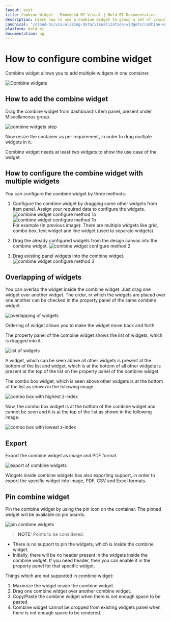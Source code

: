 ```yaml
---
layout: post
title: Combine Widget – Embedded BI Visual | Bold BI Documentation
description: Learn how to use a combine widget to group a set of visuals in the dashboard for unique identity in Bold BI.
canonical: "/cloud-bi/visualizing-data/visualization-widgets/combine-widget/"
platform: bold-bi
documentation: ug
---
```

# How to configure combine widget 

Combine widget allows you to add multiple widgets in one container.

![Combine widgets](/static/assets/embedded/visualizing-data/visualization-widgets/images/combine-widgets/combine_widgets.png)

## How to add the combine widget

Drag the combine widget from dashboard's item panel, present under Miscellaneous group.

![combine widgets step](/static/assets/embedded/visualizing-data/visualization-widgets/images/combine-widgets/combine-widgets-step.png)
 
Now resize the container as per requirement, in order to drag multiple widgets in it.

Combine widget needs at least two widgets to show the use case of the widget.

## How to configure the combine widget with multiple widgets

You can configure the combine widget by three methods:

1.  Configure the combine widget by dragging some other widgets from item panel. Assign your required data to configure the widgets.
![combine widget configure method 1a](/static/assets/embedded/visualizing-data/visualization-widgets/images/combine-widgets/combine-widgets-configuremethod_1_a.png)   
![combine widget configure method 1b](/static/assets/embedded/visualizing-data/visualization-widgets/images/combine-widgets/combine-widgets-configuremethod_1_b.png)  
For example (In previous image): There are multiple widgets like grid, combo box, text widget and line widget (used to separate widgets).

2.  Drag the already configured widgets from the design canvas into the combine widget.
![combine widget configure method 2](/static/assets/embedded/visualizing-data/visualization-widgets/images/combine-widgets/combine-widgets-configuremethod_2.png)

3.  Drag existing panel widgets into the combine widget.
![combine widget configure method 3](/static/assets/embedded/visualizing-data/visualization-widgets/images/combine-widgets/combine-widgets-configuremethod_3.png)

## Overlapping of widgets

You can overlap the widget inside the combine widget. Just drag one widget over another widget. The order, in which the widgets are placed over one another can be checked in the property panel of the same combine widget.

![overlapping of widgets](/static/assets/embedded/visualizing-data/visualization-widgets/images/combine-widgets/combine_widgets_overlapping.png)

Ordering of widget allows you to make the widget move back and forth. 

The property panel of the combine widget shows the list of widgets, which is dragged into it.

![list of widgets](/static/assets/embedded/visualizing-data/visualization-widgets/images/combine-widgets/combine_widgets_list_of_widgets.png)

A widget, which can be seen above all other widgets is present at the bottom of the list and widget, which is at the bottom of all other widgets is present at the top of the list on the property panel of the combine widget.

The combo box widget, which is seen above other widgets is at the bottom of the list as shown in the following image.

![combo box with highest z-index](/static/assets/embedded/visualizing-data/visualization-widgets/images/combine-widgets/combine_widgets_more_z-index.png)

Now, the combo box widget is at the bottom of the combine widget and cannot be seen and it is at the top of the list as shown in the following image.

![combo box with lowest z-index](/static/assets/embedded/visualizing-data/visualization-widgets/images/combine-widgets/combine_widgets_less_z-index.png)

## Export

Export the combine widget as image and PDF format.

![export of combine widgets](/static/assets/embedded/visualizing-data/visualization-widgets/images/combine-widgets/combine_widgets_export.png)

Widgets inside combine widgets has also exporting support, in order to export the specific widget into image, PDF, CSV and Excel formats.

## Pin combine widget

Pin the combine widget by using the pin icon on the container. The pinned widget will be available on pin boards.

![pin combine widgets](/static/assets/embedded/visualizing-data/visualization-widgets/images/combine-widgets/combine_widgets_pin.png)

> **NOTE:**  Points to be considered.
* There is no support to pin the widgets, which is inside the combine widget. 
* Initially, there will be no header present in the widgets inside the combine widget. If you need header, then you can enable it in the property panel for that specific widget.

Things which are not supported in combine widget:
1. Maximize the widget inside the combine widget.
2. Drag one combine widget over another combine widget.
3. Copy/Paste the combine widget when there is not enough space to be pasted.
4. Combine widget cannot be dropped from existing widgets panel when there is not enough space to be rendered.




